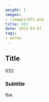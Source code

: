 ```yaml
---
weight: 1
images:
- /images/032.png
title: 032
date: 2023-03-07
tags:
- werke
---
```


## Title
032

### Subtitle
tba.
